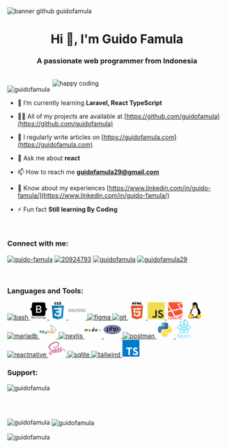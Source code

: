 <img align="center" title="Github Banner Guido" alt="banner github guidofamula" width="1000" src="https://media-exp1.licdn.com/dms/image/D5616AQFBROeKyb2cqg/profile-displaybackgroundimage-shrink_200_800/0/1670185340689?e=2147483647&v=beta&t=JBJpQQuflyGtT-sjgNNfPVhHAITDXinM36EcAG9YkLo" />

<h1 align="center">Hi 👋, I'm Guido Famula</h1>
<h3 align="center">A passionate web programmer from Indonesia</h3><br/>

<img align="right" alt="happy coding" width="400" src="https://i.pinimg.com/originals/f8/41/ac/f841ac2befaedda240c55a06b23b33ec.gif" />

<p align="left"> <img src="https://komarev.com/ghpvc/?username=guidofamula&label=Profile%20views&color=0e75b6&style=flat" alt="guidofamula" /> </p>

- 🌱 I’m currently learning **Laravel, React TypeScript**

- 👨‍💻 All of my projects are available at [https://github.com/guidofamula](https://github.com/guidofamula)

- 📝 I regularly write articles on [https://guidofamula.com](https://guidofamula.com)

- 💬 Ask me about **react**

- 📫 How to reach me **guidofamula29@gmail.com**

- 📄 Know about my experiences [https://www.linkedin.com/in/guido-famula/](https://www.linkedin.com/in/guido-famula/)

- ⚡ Fun fact **Still learning By Coding**

<br/><h3 align="left">Connect with me:</h3>
<p align="left">
<a href="https://linkedin.com/in/guido-famula" target="blank"><img align="center" src="https://raw.githubusercontent.com/rahuldkjain/github-profile-readme-generator/master/src/images/icons/Social/linked-in-alt.svg" alt="guido-famula" height="30" width="40" /></a>
<a href="https://stackoverflow.com/users/20924793" target="blank"><img align="center" src="https://raw.githubusercontent.com/rahuldkjain/github-profile-readme-generator/master/src/images/icons/Social/stack-overflow.svg" alt="20924793" height="30" width="40" /></a>
<a href="https://instagram.com/guidofamula" target="blank"><img align="center" src="https://raw.githubusercontent.com/rahuldkjain/github-profile-readme-generator/master/src/images/icons/Social/instagram.svg" alt="guidofamula" height="30" width="40" /></a>
<a href="https://www.youtube.com/c/guidofamula29" target="blank"><img align="center" src="https://raw.githubusercontent.com/rahuldkjain/github-profile-readme-generator/master/src/images/icons/Social/youtube.svg" alt="guidofamula29" height="30" width="40" /></a>
</p>

<br/><h3 align="left">Languages and Tools:</h3>
<p align="left"> <a href="https://www.gnu.org/software/bash/" target="_blank" rel="noreferrer"> <img src="https://www.vectorlogo.zone/logos/gnu_bash/gnu_bash-icon.svg" alt="bash" width="40" height="40"/> </a> <a href="https://getbootstrap.com" target="_blank" rel="noreferrer"> <img src="https://raw.githubusercontent.com/devicons/devicon/master/icons/bootstrap/bootstrap-plain-wordmark.svg" alt="bootstrap" width="40" height="40"/> </a> <a href="https://www.w3schools.com/css/" target="_blank" rel="noreferrer"> <img src="https://raw.githubusercontent.com/devicons/devicon/master/icons/css3/css3-original-wordmark.svg" alt="css3" width="40" height="40"/> </a> <a href="https://expressjs.com" target="_blank" rel="noreferrer"> <img src="https://raw.githubusercontent.com/devicons/devicon/master/icons/express/express-original-wordmark.svg" alt="express" width="40" height="40"/> </a> <a href="https://www.figma.com/" target="_blank" rel="noreferrer"> <img src="https://www.vectorlogo.zone/logos/figma/figma-icon.svg" alt="figma" width="40" height="40"/> </a> <a href="https://git-scm.com/" target="_blank" rel="noreferrer"> <img src="https://www.vectorlogo.zone/logos/git-scm/git-scm-icon.svg" alt="git" width="40" height="40"/> </a> <a href="https://www.w3.org/html/" target="_blank" rel="noreferrer"> <img src="https://raw.githubusercontent.com/devicons/devicon/master/icons/html5/html5-original-wordmark.svg" alt="html5" width="40" height="40"/> </a> <a href="https://developer.mozilla.org/en-US/docs/Web/JavaScript" target="_blank" rel="noreferrer"> <img src="https://raw.githubusercontent.com/devicons/devicon/master/icons/javascript/javascript-original.svg" alt="javascript" width="40" height="40"/> </a> <a href="https://laravel.com/" target="_blank" rel="noreferrer"> <img src="https://raw.githubusercontent.com/devicons/devicon/master/icons/laravel/laravel-plain-wordmark.svg" alt="laravel" width="40" height="40"/> </a> <a href="https://www.linux.org/" target="_blank" rel="noreferrer"> <img src="https://raw.githubusercontent.com/devicons/devicon/master/icons/linux/linux-original.svg" alt="linux" width="40" height="40"/> </a> <a href="https://mariadb.org/" target="_blank" rel="noreferrer"> <img src="https://www.vectorlogo.zone/logos/mariadb/mariadb-icon.svg" alt="mariadb" width="40" height="40"/> </a> <a href="https://www.mysql.com/" target="_blank" rel="noreferrer"> <img src="https://raw.githubusercontent.com/devicons/devicon/master/icons/mysql/mysql-original-wordmark.svg" alt="mysql" width="40" height="40"/> </a> <a href="https://nextjs.org/" target="_blank" rel="noreferrer"> <img src="https://cdn.worldvectorlogo.com/logos/nextjs-2.svg" alt="nextjs" width="40" height="40"/> </a> <a href="https://nodejs.org" target="_blank" rel="noreferrer"> <img src="https://raw.githubusercontent.com/devicons/devicon/master/icons/nodejs/nodejs-original-wordmark.svg" alt="nodejs" width="40" height="40"/> </a> <a href="https://www.php.net" target="_blank" rel="noreferrer"> <img src="https://raw.githubusercontent.com/devicons/devicon/master/icons/php/php-original.svg" alt="php" width="40" height="40"/> </a> <a href="https://postman.com" target="_blank" rel="noreferrer"> <img src="https://www.vectorlogo.zone/logos/getpostman/getpostman-icon.svg" alt="postman" width="40" height="40"/> </a> <a href="https://www.python.org" target="_blank" rel="noreferrer"> <img src="https://raw.githubusercontent.com/devicons/devicon/master/icons/python/python-original.svg" alt="python" width="40" height="40"/> </a> <a href="https://reactjs.org/" target="_blank" rel="noreferrer"> <img src="https://raw.githubusercontent.com/devicons/devicon/master/icons/react/react-original-wordmark.svg" alt="react" width="40" height="40"/> </a> <a href="https://reactnative.dev/" target="_blank" rel="noreferrer"> <img src="https://reactnative.dev/img/header_logo.svg" alt="reactnative" width="40" height="40"/> </a> <a href="https://sass-lang.com" target="_blank" rel="noreferrer"> <img src="https://raw.githubusercontent.com/devicons/devicon/master/icons/sass/sass-original.svg" alt="sass" width="40" height="40"/> </a> <a href="https://www.sqlite.org/" target="_blank" rel="noreferrer"> <img src="https://www.vectorlogo.zone/logos/sqlite/sqlite-icon.svg" alt="sqlite" width="40" height="40"/> </a> <a href="https://tailwindcss.com/" target="_blank" rel="noreferrer"> <img src="https://www.vectorlogo.zone/logos/tailwindcss/tailwindcss-icon.svg" alt="tailwind" width="40" height="40"/> </a> <a href="https://www.typescriptlang.org/" target="_blank" rel="noreferrer"> <img src="https://raw.githubusercontent.com/devicons/devicon/master/icons/typescript/typescript-original.svg" alt="typescript" width="40" height="40"/> </a> </p>

<h3 align="left">Support:</h3>
<p><a href="https://www.buymeacoffee.com/guidofamula"> <img align="left" src="https://cdn.buymeacoffee.com/buttons/v2/default-yellow.png" height="50" width="210" alt="guidofamula" /></a></p><br><br>

<br/><p><img align="left" src="https://github-readme-stats.vercel.app/api/top-langs?username=guidofamula&show_icons=true&locale=en&layout=compact" alt="guidofamula" /></p>

<p>&nbsp;<img align="center" src="https://github-readme-stats.vercel.app/api?username=guidofamula&show_icons=true&locale=en" alt="guidofamula" /></p>

<p><img align="center" src="https://github-readme-streak-stats.herokuapp.com/?user=guidofamula&" alt="guidofamula" /></p>

